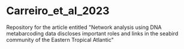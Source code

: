 # Carreiro_et_al_2023
Repository for the article entitled "Network analysis using DNA metabarcoding data discloses important roles and links in the seabird community of the Eastern Tropical Atlantic"
